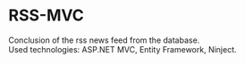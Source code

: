 # RSS-MVC

Conclusion of the rss news feed from the database.
</br>
Used technologies: ASP.NET MVC, Entity Framework, Ninject.
